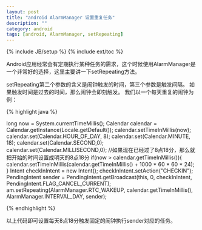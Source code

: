 ```yaml
---
layout: post
title: "android AlarmManager 设置重复任务"
description: ""
category: android
tags: [android, AlarmManager, setRepeating]
---
```

{% include JB/setup %}
{% include ext/toc %}

Android应用经常会有定期执行某种任务的需求，这个时候使用AlarmManager是一个非常好的选择，这里主要讲一下setRepeating方法。

setRepeating第二个参数的含义是闹钟触发的时间，第三个参数是触发间隔。 如果触发时间是过去的时间，那么闹钟会即刻触发。
我们以一个每天重复的闹钟为例：

{% highlight java %}

long now = System.currentTimeMillis();
Calendar calendar = Calendar.getInstance(Locale.getDefault());
calendar.setTimeInMillis(now);
calendar.set(Calendar.HOUR_OF_DAY, 8);
calendar.set(Calendar.MINUTE, 18);
calendar.set(Calendar.SECOND,0);
calendar.set(Calendar.MILLISECOND,0);
//如果现在已经过了8点18分，那么就把开始的时间设置成明天的8点18分
if(now > calendar.getTimeInMillis()){
	calendar.setTimeInMillis(calendar.getTimeInMillis() + 1000 * 60 * 60 * 24);
}
Intent checkInIntent = new Intent();
checkInIntent.setAction("CHECKIN");
PendingIntent sender = PendingIntent.getBroadcast(this, 0, checkInIntent, PendingIntent.FLAG_CANCEL_CURRENT);
am.setRepeating(AlarmManager.RTC_WAKEUP, calendar.getTimeInMillis(), AlarmManager.INTERVAL_DAY, sender);

{% endhighlight %}

以上代码即可设置每天8点18分触发固定的闹钟执行sender对应的任务。